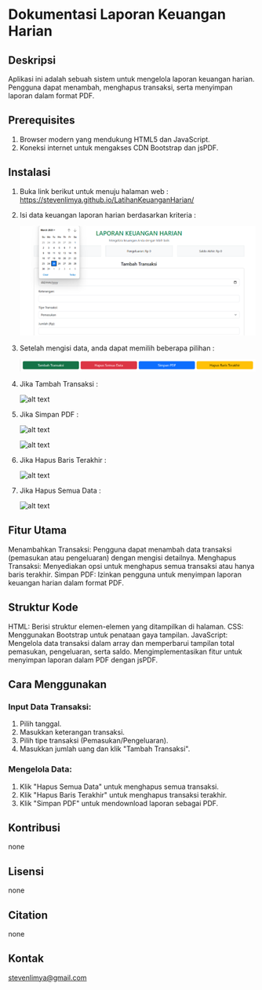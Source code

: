 # Dokumentasi Laporan Keuangan Harian

## Deskripsi

Aplikasi ini adalah sebuah sistem untuk mengelola laporan keuangan harian. Pengguna dapat menambah, menghapus transaksi, serta menyimpan laporan dalam format PDF.

## Prerequisites

1. Browser modern yang mendukung HTML5 dan JavaScript.
2. Koneksi internet untuk mengakses CDN Bootstrap dan jsPDF.

## Instalasi

1. Buka link berikut untuk menuju halaman web : https://stevenlimya.github.io/LatihanKeuanganHarian/
2. Isi data keuangan laporan harian berdasarkan kriteria :

   ![alt text](https://github.com/stevenlimya/LatihanKeuanganHarian/blob/main/image/1.png)

3. Setelah mengisi data, anda dapat memilih beberapa pilihan :

   ![alt text](https://github.com/stevenlimya/LatihanKeuanganHarian/blob/main/image/2.png)

4. Jika Tambah Transaksi :

   ![alt text](https://github.com/stevenlimya/LaporanKeuanganHarian/blob/main/image/3.png?raw=true)

5. Jika Simpan PDF :

   ![alt text](https://github.com/stevenlimya/LaporanKeuanganHarian/blob/main/image/4.png?raw=true)

   ![alt text](https://github.com/stevenlimya/LaporanKeuanganHarian/blob/main/image/5.png?raw=true)

6. Jika Hapus Baris Terakhir :

   ![alt text](https://github.com/stevenlimya/LaporanKeuanganHarian/blob/main/image/6.png?raw=true)

7. Jika Hapus Semua Data :

   ![alt text](https://github.com/stevenlimya/LaporanKeuanganHarian/blob/main/image/7.png?raw=true)

## Fitur Utama

Menambahkan Transaksi: Pengguna dapat menambah data transaksi (pemasukan atau pengeluaran) dengan mengisi detailnya.
Menghapus Transaksi: Menyediakan opsi untuk menghapus semua transaksi atau hanya baris terakhir.
Simpan PDF: Izinkan pengguna untuk menyimpan laporan keuangan harian dalam format PDF.

## Struktur Kode

HTML: Berisi struktur elemen-elemen yang ditampilkan di halaman.
CSS: Menggunakan Bootstrap untuk penataan gaya tampilan.
JavaScript:
Mengelola data transaksi dalam array dan memperbarui tampilan total pemasukan, pengeluaran, serta saldo.
Mengimplementasikan fitur untuk menyimpan laporan dalam PDF dengan jsPDF.

## Cara Menggunakan

### Input Data Transaksi:

1. Pilih tanggal.
2. Masukkan keterangan transaksi.
3. Pilih tipe transaksi (Pemasukan/Pengeluaran).
4. Masukkan jumlah uang dan klik "Tambah Transaksi".

### Mengelola Data:

1. Klik "Hapus Semua Data" untuk menghapus semua transaksi.
2. Klik "Hapus Baris Terakhir" untuk menghapus transaksi terakhir.
3. Klik "Simpan PDF" untuk mendownload laporan sebagai PDF.

## Kontribusi

none

## Lisensi

none

## Citation

none

## Kontak

stevenlimya@gmail.com
